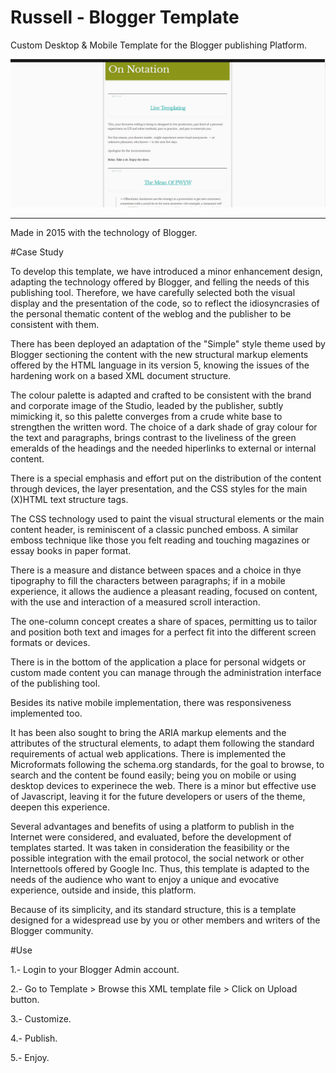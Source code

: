 # Russell - Blogger Template
Custom Desktop & Mobile Template for the Blogger publishing Platform.


 ![](https://github.com/delfiramirez/Russell-blogger-template/blob/master/assets/splash.png)

---------------------------------------------------------------------------------------------------------------------------------------------------------------------------------------------------------------------------------------------------------------------------------------------------------------------------------------------------------------------------------------

Made in 2015 with the technology of Blogger.

#Case Study

To develop this template, we have introduced a minor enhancement design, adapting the technology offered by Blogger, and felling the needs of this publishing tool. Therefore, we have carefully selected both the visual display and the presentation of the code, so to reflect the idiosyncrasies of the personal thematic content of the weblog and the publisher to be consistent with them.

There has been deployed an adaptation of the "Simple" style theme used by Blogger sectioning the content with the new structural markup elements offered by the HTML language in its version 5, knowing the issues of the hardening work on a based XML document structure.

The colour palette is adapted and crafted to be consistent with the brand and  corporate image of the Studio, leaded by the publisher, subtly mimicking it, so this palette converges from a crude white base to strengthen the written word. The choice of a dark shade of gray colour for the text and paragraphs, brings contrast to the liveliness of the green emeralds of the headings and the needed hiperlinks to external or internal content.

There is a special emphasis and effort put on the distribution of the content through devices, the layer presentation, and the CSS styles for the main (X)HTML text structure tags.

The CSS technology used to paint the visual structural elements or the main content header, is reminiscent of a classic punched emboss. A similar emboss technique like those you felt reading and touching magazines or essay books in paper format. 

There is a measure and distance between spaces and a choice in thye tipography to fill the characters between paragraphs; if in a mobile experience, it allows the audience a pleasant reading, focused on content, with the use and interaction of a measured scroll interaction.

The one-column concept creates a share of spaces, permitting us to tailor and position both text and images for a perfect fit into the different screen formats or devices. 

There is in the bottom of the application a place for personal widgets or custom made content you can manage through the administration interface of the publishing tool.

Besides its native mobile implementation, there was responsiveness implemented too.

It has been also sought to bring the ARIA markup elements and the attributes of the structural elements, to adapt them following the standard requirements of actual web applications. There is implemented the Microformats following the schema.org standards, for the goal to browse, to search and the content be found easily; being you on mobile or using desktop devices to experinece the web. There is a minor but effective use of Javascript, leaving it for the future developers or users of the theme, deepen this experience.

Several advantages and benefits of using a platform to publish in the Internet were considered, and evaluated, before the development of templates started. It was taken in consideration the feasibility or the possible integration with the email protocol, the social network or other Internettools offered by Google Inc. Thus, this template is adapted to the needs of the audience who want to enjoy a unique and evocative experience, outside and inside, this platform.

Because of its simplicity, and its standard structure, this is a template designed for a widespread use by you or other members and writers of the Blogger community.

#Use

1.- Login to your Blogger Admin account.

2.- Go to Template > Browse this XML template file > Click on Upload button.

3.- Customize.

4.- Publish.

5.- Enjoy.
